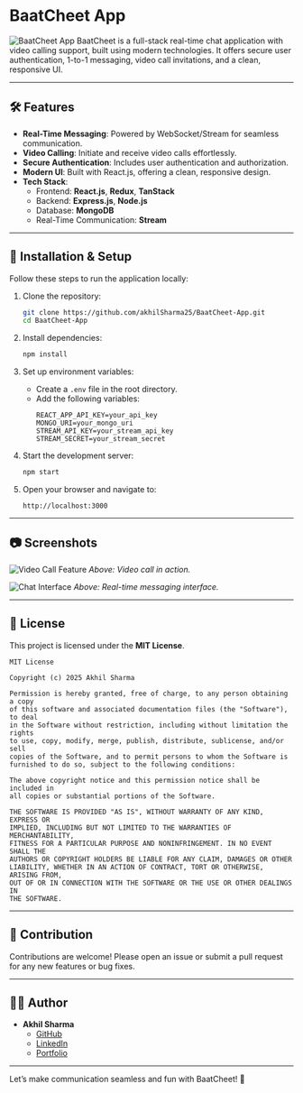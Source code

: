 # BaatCheet App

![BaatCheet App](./frontend/public/images/videocall.png)
BaatCheet is a full-stack real-time chat application with video calling support, built using modern technologies. It offers secure user authentication, 1-to-1 messaging, video call invitations, and a clean, responsive UI.


---

## 🛠️ Features

- **Real-Time Messaging**: Powered by WebSocket/Stream for seamless communication.
- **Video Calling**: Initiate and receive video calls effortlessly.
- **Secure Authentication**: Includes user authentication and authorization.
- **Modern UI**: Built with React.js, offering a clean, responsive design.
- **Tech Stack**:
  - Frontend: **React.js**, **Redux**, **TanStack**
  - Backend: **Express.js**, **Node.js**
  - Database: **MongoDB**
  - Real-Time Communication: **Stream**

---

## 🚀 Installation & Setup

Follow these steps to run the application locally:

1. Clone the repository:
   ```bash
   git clone https://github.com/akhilSharma25/BaatCheet-App.git
   cd BaatCheet-App
   ```

2. Install dependencies:
   ```bash
   npm install
   ```

3. Set up environment variables:
   - Create a `.env` file in the root directory.
   - Add the following variables:
     ```env
     REACT_APP_API_KEY=your_api_key
     MONGO_URI=your_mongo_uri
     STREAM_API_KEY=your_stream_api_key
     STREAM_SECRET=your_stream_secret
     ```

4. Start the development server:
   ```bash
   npm start
   ```

5. Open your browser and navigate to:
   ```
   http://localhost:3000
   ```

---

## 📷 Screenshots

![Video Call Feature](./assets/video-call.png)
*Above: Video call in action.*

![Chat Interface](./assets/chat-interface.png)
*Above: Real-time messaging interface.*

---

## 📄 License

This project is licensed under the **MIT License**.

```
MIT License

Copyright (c) 2025 Akhil Sharma

Permission is hereby granted, free of charge, to any person obtaining a copy
of this software and associated documentation files (the "Software"), to deal
in the Software without restriction, including without limitation the rights
to use, copy, modify, merge, publish, distribute, sublicense, and/or sell
copies of the Software, and to permit persons to whom the Software is
furnished to do so, subject to the following conditions:

The above copyright notice and this permission notice shall be included in
all copies or substantial portions of the Software.

THE SOFTWARE IS PROVIDED "AS IS", WITHOUT WARRANTY OF ANY KIND, EXPRESS OR
IMPLIED, INCLUDING BUT NOT LIMITED TO THE WARRANTIES OF MERCHANTABILITY,
FITNESS FOR A PARTICULAR PURPOSE AND NONINFRINGEMENT. IN NO EVENT SHALL THE
AUTHORS OR COPYRIGHT HOLDERS BE LIABLE FOR ANY CLAIM, DAMAGES OR OTHER
LIABILITY, WHETHER IN AN ACTION OF CONTRACT, TORT OR OTHERWISE, ARISING FROM,
OUT OF OR IN CONNECTION WITH THE SOFTWARE OR THE USE OR OTHER DEALINGS IN
THE SOFTWARE.
```

---

## 🤝 Contribution

Contributions are welcome! Please open an issue or submit a pull request for any new features or bug fixes.

---

## 🧑‍💻 Author

- **Akhil Sharma**
  - [GitHub](https://github.com/akhilSharma25)
  - [LinkedIn](#)
  - [Portfolio](#)

---

Let’s make communication seamless and fun with BaatCheet! 🎉
